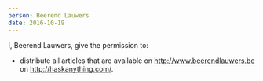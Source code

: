 ```yaml
---
person: Beerend Lauwers
date: 2016-10-19
---
```


I, Beerend Lauwers, give the permission to:

* distribute all articles that are available on http://www.beerendlauwers.be on http://haskanything.com/.

